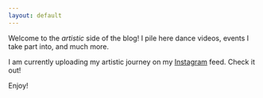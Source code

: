 ```yaml
---
layout: default
---
```


Welcome to the *artistic* side of the blog! I pile here dance videos, events I take part into, and much more.

I am currently uploading my artistic journey on my [Instagram](https://instagram.com/wire.luca) feed. Check it out!

Enjoy!

